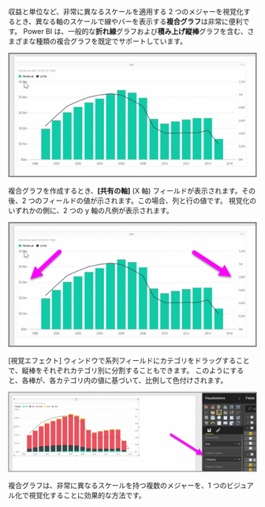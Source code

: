 収益と単位など、非常に異なるスケールを適用する 2 つのメジャーを視覚化するとき、異なる軸のスケールで線やバーを表示する**複合グラフ**は非常に便利です。 Power BI は、一般的な**折れ線**グラフおよび**積み上げ縦棒**グラフを含む、さまざまな種類の複合グラフを既定でサポートしています。

![](media/3-3-create-combination-charts/3-3_1.png)

複合グラフを作成するとき、**[共有の軸]** (X 軸) フィールドが表示されます。その後、2 つのフィールドの値が示されます。この場合、列と行の値です。 視覚化のいずれかの側に、2 つの y 軸の凡例が表示されます。

![](media/3-3-create-combination-charts/3-3_2.png)

[視覚エフェクト] ウィンドウで系列フィールドにカテゴリをドラッグすることで、縦棒をそれぞれカテゴリ別に分割することもできます。 このようにすると、各棒が、各カテゴリ内の値に基づいて、比例して色付けされます。

![](media/3-3-create-combination-charts/3-3_3.png)

複合グラフは、非常に異なるスケールを持つ複数のメジャーを、1 つのビジュアル化で視覚化することに効果的な方法です。

